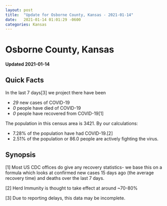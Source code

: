 ```yaml
---
layout: post
title:  "Update for Osborne County, Kansas - 2021-01-14"
date:   2021-01-14 01:01:29 -0600
categories: Kansas
---
```


# Osborne County, Kansas
#### Updated 2021-01-14

## Quick Facts

In the last 7 days[3] we project there have been
- *29* new cases of COVID-19
- *0* people have died of COVID-19
- *0* people have recovered from COVID-19[1]

The population in this census area is 3421. By our calculations:
- 7.28% of the population have had COVID-19.[2]
- 2.51% of the population or 86.0 people are actively fighting the virus.

## Synopsis




[1] Most US CDC offices do give any recovery statistics- we base this on a formula which looks at confirmed new cases
15 days ago (the average recovery time) and deaths over the last 7 days.

[2] Herd Immunity is thought to take effect at around ~70-80%

[3] Due to reporting delays, this data may be incomplete.
 
    